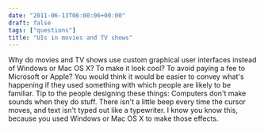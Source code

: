 ```yaml
---
date: "2011-06-13T06:00:06+00:00"
draft: false
tags: ["questions"]
title: "UIs in movies and TV shows"
---
```

Why do movies and TV shows use custom graphical user interfaces instead of Windows or Mac OS X? To make it look cool? To avoid paying a fee to Microsoft or Apple? You would think it would be easier to convey what's happening if they used something with which people are likely to be familiar. Tip to the people designing these things: Computers don't make sounds when they do stuff. There isn't a little beep every time the cursor moves, and text isn't typed out like a typewriter. I know you know this, because you used Windows or Mac OS X to make those effects.

